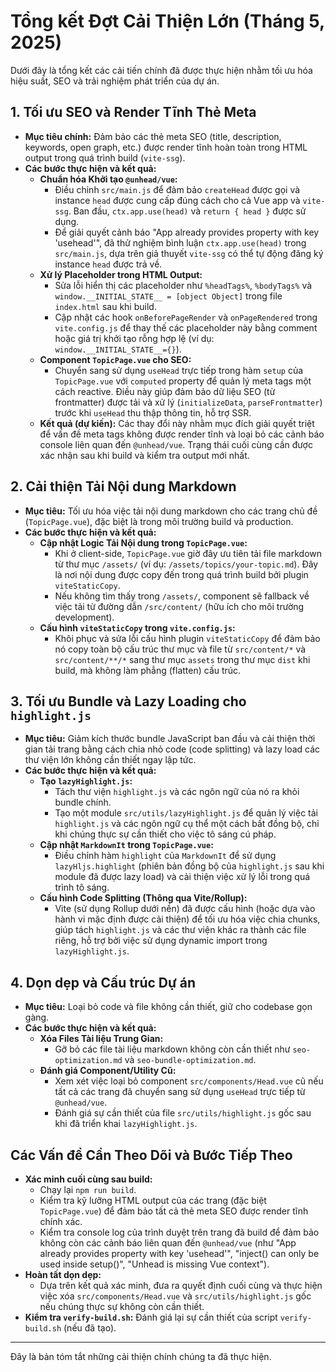 # Tổng kết Đợt Cải Thiện Lớn (Tháng 5, 2025)

Dưới đây là tổng kết các cải tiến chính đã được thực hiện nhằm tối ưu hóa hiệu suất, SEO và trải nghiệm phát triển của dự án.

## 1. Tối ưu SEO và Render Tĩnh Thẻ Meta

*   **Mục tiêu chính:** Đảm bảo các thẻ meta SEO (title, description, keywords, open graph, etc.) được render tĩnh hoàn toàn trong HTML output trong quá trình build (`vite-ssg`).
*   **Các bước thực hiện và kết quả:**
    *   **Chuẩn hóa Khởi tạo `@unhead/vue`:**
        *   Điều chỉnh `src/main.js` để đảm bảo `createHead` được gọi và instance `head` được cung cấp đúng cách cho cả Vue app và `vite-ssg`. Ban đầu, `ctx.app.use(head)` và `return { head }` được sử dụng.
        *   Để giải quyết cảnh báo "App already provides property with key 'usehead'", đã thử nghiệm bình luận `ctx.app.use(head)` trong `src/main.js`, dựa trên giả thuyết `vite-ssg` có thể tự động đăng ký instance `head` được trả về.
    *   **Xử lý Placeholder trong HTML Output:**
        *   Sửa lỗi hiển thị các placeholder như `%headTags%`, `%bodyTags%` và `window.__INITIAL_STATE__ = [object Object]` trong file `index.html` sau khi build.
        *   Cập nhật các hook `onBeforePageRender` và `onPageRendered` trong `vite.config.js` để thay thế các placeholder này bằng comment hoặc giá trị khởi tạo rỗng hợp lệ (ví dụ: `window.__INITIAL_STATE__={}`).
    *   **Component `TopicPage.vue` cho SEO:**
        *   Chuyển sang sử dụng `useHead` trực tiếp trong hàm `setup` của `TopicPage.vue` với `computed` property để quản lý meta tags một cách reactive. Điều này giúp đảm bảo dữ liệu SEO (từ frontmatter) được tải và xử lý (`initializeData`, `parseFrontmatter`) trước khi `useHead` thu thập thông tin, hỗ trợ SSR.
    *   **Kết quả (dự kiến):** Các thay đổi này nhằm mục đích giải quyết triệt để vấn đề meta tags không được render tĩnh và loại bỏ các cảnh báo console liên quan đến `@unhead/vue`. Trạng thái cuối cùng cần được xác nhận sau khi build và kiểm tra output mới nhất.

## 2. Cải thiện Tải Nội dung Markdown

*   **Mục tiêu:** Tối ưu hóa việc tải nội dung markdown cho các trang chủ đề (`TopicPage.vue`), đặc biệt là trong môi trường build và production.
*   **Các bước thực hiện và kết quả:**
    *   **Cập nhật Logic Tải Nội dung trong `TopicPage.vue`:**
        *   Khi ở client-side, `TopicPage.vue` giờ đây ưu tiên tải file markdown từ thư mục `/assets/` (ví dụ: `/assets/topics/your-topic.md`). Đây là nơi nội dung được copy đến trong quá trình build bởi plugin `viteStaticCopy`.
        *   Nếu không tìm thấy trong `/assets/`, component sẽ fallback về việc tải từ đường dẫn `/src/content/` (hữu ích cho môi trường development).
    *   **Cấu hình `viteStaticCopy` trong `vite.config.js`:**
        *   Khôi phục và sửa lỗi cấu hình plugin `viteStaticCopy` để đảm bảo nó copy toàn bộ cấu trúc thư mục và file từ `src/content/*` và `src/content/**/*` sang thư mục `assets` trong thư mục `dist` khi build, mà không làm phẳng (flatten) cấu trúc.

## 3. Tối ưu Bundle và Lazy Loading cho `highlight.js`

*   **Mục tiêu:** Giảm kích thước bundle JavaScript ban đầu và cải thiện thời gian tải trang bằng cách chia nhỏ code (code splitting) và lazy load các thư viện lớn không cần thiết ngay lập tức.
*   **Các bước thực hiện và kết quả:**
    *   **Tạo `lazyHighlight.js`:**
        *   Tách thư viện `highlight.js` và các ngôn ngữ của nó ra khỏi bundle chính.
        *   Tạo một module `src/utils/lazyHighlight.js` để quản lý việc tải `highlight.js` và các ngôn ngữ cụ thể một cách bất đồng bộ, chỉ khi chúng thực sự cần thiết cho việc tô sáng cú pháp.
    *   **Cập nhật `MarkdownIt` trong `TopicPage.vue`:**
        *   Điều chỉnh hàm `highlight` của `MarkdownIt` để sử dụng `lazyHljs.highlight` (phiên bản đồng bộ của `highlight.js` sau khi module đã được lazy load) và cải thiện việc xử lý lỗi trong quá trình tô sáng.
    *   **Cấu hình Code Splitting (Thông qua Vite/Rollup):**
        *   Vite (sử dụng Rollup dưới nền) đã được cấu hình (hoặc dựa vào hành vi mặc định được cải thiện) để tối ưu hóa việc chia chunks, giúp tách `highlight.js` và các thư viện khác ra thành các file riêng, hỗ trợ bởi việc sử dụng dynamic import trong `lazyHighlight.js`.

## 4. Dọn dẹp và Cấu trúc Dự án

*   **Mục tiêu:** Loại bỏ code và file không cần thiết, giữ cho codebase gọn gàng.
*   **Các bước thực hiện và kết quả:**
    *   **Xóa Files Tài liệu Trung Gian:**
        *   Gỡ bỏ các file tài liệu markdown không còn cần thiết như `seo-optimization.md` và `seo-bundle-optimization.md`.
    *   **Đánh giá Component/Utility Cũ:**
        *   Xem xét việc loại bỏ component `src/components/Head.vue` cũ nếu tất cả các trang đã chuyển sang sử dụng `useHead` trực tiếp từ `@unhead/vue`.
        *   Đánh giá sự cần thiết của file `src/utils/highlight.js` gốc sau khi đã triển khai `lazyHighlight.js`.

## Các Vấn đề Cần Theo Dõi và Bước Tiếp Theo

*   **Xác minh cuối cùng sau build:**
    *   Chạy lại `npm run build`.
    *   Kiểm tra kỹ lưỡng HTML output của các trang (đặc biệt `TopicPage.vue`) để đảm bảo tất cả thẻ meta SEO được render tĩnh chính xác.
    *   Kiểm tra console log của trình duyệt trên trang đã build để đảm bảo không còn các cảnh báo liên quan đến `@unhead/vue` (như "App already provides property with key 'usehead'", "inject() can only be used inside setup()", "Unhead is missing Vue context").
*   **Hoàn tất dọn dẹp:**
    *   Dựa trên kết quả xác minh, đưa ra quyết định cuối cùng và thực hiện việc xóa `src/components/Head.vue` và `src/utils/highlight.js` gốc nếu chúng thực sự không còn cần thiết.
*   **Kiểm tra `verify-build.sh`:** Đánh giá lại sự cần thiết của script `verify-build.sh` (nếu đã tạo).

---
Đây là bản tóm tắt những cải thiện chính chúng ta đã thực hiện.
